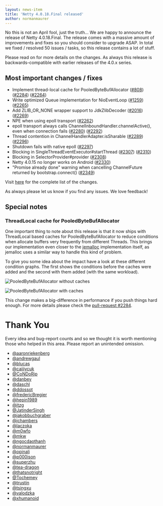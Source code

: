```yaml
---
layout: news-item
title: 'Netty 4.0.18.Final released'
author: normanmaurer
---
```

No this is not an April fool, just the truth... We are happy to announce the release of Netty 4.0.18.Final. The release comes with a massive amount of improvements and fixes so you should consider to upgrade ASAP. In total we fixed / resolved 50 issues / tasks, so this release contains a lot of stuff.

Please read on for more details on the changes. As always this release is backwards-compatible with earlier releases of the 4.0.x series.


## Most important changes / fixes
* Implement thread-local cache for PooledByteBufAllocator ([#808](https://github.com/netty/netty/issues/808)) ([#2284](https://github.com/netty/netty/pull/2284)) ([#2264](https://github.com/netty/netty/issues/2264)) 
* Write optimized Queue implementation for NioEventLoop ([#1259](https://github.com/netty/netty/issues/1259)) ([#2265](https://github.com/netty/netty/pull/2265))
* Add ZLIB_OR_NONE wrapper support to JdkZlibDecoder ([#2016](https://github.com/netty/netty/issues/2016)) ([#2269](https://github.com/netty/netty/pull/2269))
* NPE when using epoll transport ([#2262](https://github.com/netty/netty/issues/2262))
* epoll transport always calls ChannelInboundHandler.channelActive(), even when connection fails ([#2280](https://github.com/netty/netty/issues/2280)) ([#2292](https://github.com/netty/netty/issues/2292))
* Thread contention in ChannelHandlerAdapter.isSharable ([#2289](https://github.com/netty/netty/issues/2289)) ([#2296](https://github.com/netty/netty/pull/2296))
* Shutdown fails with native epoll ([#2297](https://github.com/netty/netty/issues/2297))
* Blocking in SingleThreadEventExecutor#startThread ([#2307](https://github.com/netty/netty/issues/2307)) ([#2310](https://github.com/netty/netty/pull/2310))
* Blocking in SelectorProvider#provider ([#2308](https://github.com/netty/netty/issues/2308))
* Netty 4.0.15 no longer works on Android ([#2330](https://github.com/netty/netty/issues/2330))
* "Promise already done" warning when cancelling ChannelFuture returned by bootstrap.connect() ([#2349](https://github.com/netty/netty/issues/2349))



Visit [here](https://github.com/netty/netty/issues?q=milestone%3A4.0.18.Final) for the complete list of the changes.

As always please let us know if you find any issues. We love feedback!

## Special notes

### ThreadLocal cache for PooledByteBufAllocator
One important thing to note about this release is that it now ships with ThreadLocal based caches for PooledByteBufAllocator to reduce conditions when allocate buffers very frequently from different Threads. This brings our implementation even closer to the [jemalloc](https://github.com/jemalloc/jemalloc) implementation itself, as jemalloc uses a similar way to handle this kind of problem.

To give you some idea about the impact have a look at these different condition graphs. The first shows the conditions before the caches were added and the second with them added (with the same workload).

![PooledByteBufAllocator without caches](/images/pooledbytebufallocator_condition_before.png)

![PooledByteBufAllocator with caches](/images/pooledbytebufallocator_condition_after.png)

This change makes a big-difference in performance if you push things hard enough. For more details please check the [pull-request #2284](https://github.com/netty/netty/pull/2284).

# Thank You

Every idea and bug-report counts and so we thought it is worth mentioning those who helped in this area. Please report an unintended omission.


* [@aaronriekenberg](https://github.com/aaronriekenberg)
* [@andrewgaul](https://github.com/andrewgaul)
* [@blucas](https://github.com/blucas)
* [@caiiiycuk](https://github.com/caiiiycuk)
* [@CoNDoRip](https://github.com/CoNDoRip)
* [@danbev](https://github.com/danbev)
* [@daschl](https://github.com/daschl)
* [@ddossot](https://github.com/ddossot)
* [@fredericBregier](https://github.com/fredericBregier)
* [@hepin1989](https://github.com/hepin1989)
* [@itzg](https://github.com/itzg)
* [@JatinderSingh](https://github.com/JatinderSingh)
* [@jakobbuchgraber](https://github.com/jakobbuchgraber)
* [@jchambers](https://github.com/jchambers)
* [@laczoka](https://github.com/laczoka)
* [@m0wfo](https://github.com/m0wfo)
* [@mkw](https://github.com/mkw)
* [@ngocdaothanh](https://github.com/ngocdaothanh)
* [@normanmaurer](https://github.com/normanmaurer) 
* [@opinali](https://github.com/opinali)
* [@p000ison](https://github.com/p000ison)
* [@superzhu](https://github.com/superzhu)
* [@tea-dragon](https://github.com/tea-dragon)
* [@thatsnotright](https://github.com/thatsnotright)
* [@Tochemey](https://github.com/Tochemey)
* [@trustin](https://github.com/trustin)
* [@tsingxu](https://github.com/tsingxu)
* [@valodzka](https://github.com/valodzka)
* [@xhumanoid](https://github.com/xhumanoid)




